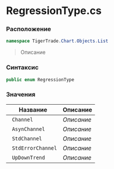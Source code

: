 
# RegressionType.cs
### Расположение
```csharp
namespace TigerTrade.Chart.Objects.List
```



> Описание

### Синтаксис
```csharp
public enum RegressionType
```


### Значения
| Название | Описание |
| --- | --- |
| ` Channel` | *Описание* |
| ` AsynChannel` | *Описание* |
| ` StdChannel` | *Описание* |
| ` StdErrorChannel` | *Описание* |
| ` UpDownTrend` | *Описание* |



